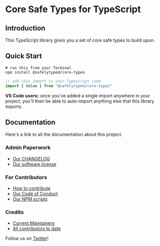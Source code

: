 # Core Safe Types for TypeScript

## Introduction

This TypeScript library gives you a set of core safe types to build upon.

## Quick Start

```
# run this from your Terminal
npm install @safelytyped/core-types
```

```typescript
// add this import to your Typescript code
import { Value } from "@safelytyped/core-types"
```

__VS Code users:__ once you've added a single import anywhere in your project, you'll then be able to auto-import anything else that this library exports.

## Documentation

Here's a link to all the documentation about this project.

### Admin Paperwork

* [Our CHANGELOG](CHANGELOG.md)
* [Our software license](LICENSE.md)

### For Contributors

* [How to contribute](CONTRIBUTING.md)
* [Our Code of Conduct](CODE-OF-CONDUCT.md)
* [Our NPM scripts](./docs/v1/contributors/NPM-Scripts.md)

### Credits

* [Current Maintainers](MAINTAINERS.md)
* [All contributors to date](AUTHORS.md)

Follow us on [Twitter](https://twitter.com/SafelyTyped)!
